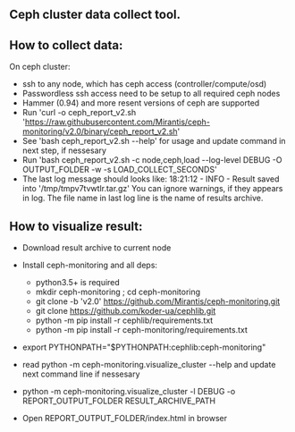 Ceph cluster data collect tool.
-------------------------------

How to collect data:
--------------------
On ceph cluster:

* ssh to any node, which has ceph access (controller/compute/osd)
* Passwordless ssh access need to be setup to all required ceph nodes
* Hammer (0.94) and more resent versions of ceph are supported
* Run 'curl -o ceph_report_v2.sh 'https://raw.githubusercontent.com/Mirantis/ceph-monitoring/v2.0/binary/ceph_report_v2.sh'
* See 'bash ceph_report_v2.sh --help' for usage and update command in next step, if nessesary
* Run 'bash ceph_report_v2.sh -c node,ceph,load --log-level DEBUG -O OUTPUT_FOLDER -w -s LOAD_COLLECT_SECONDS'
* The last log message should looks like:
18:21:12 - INFO - Result saved into '/tmp/tmpv7tvwtlr.tar.gz'
You can ignore warnings, if they appears in log. The file name in last log line
is the name of results archive.

How to visualize result:
------------------------

* Download result archive to current node
* Install ceph-monitoring and all deps:
    
    - python3.5+ is required
    - mkdir ceph-monitoring ; cd ceph-monitoring
    - git clone -b 'v2.0' https://github.com/Mirantis/ceph-monitoring.git
    - git clone https://github.com/koder-ua/cephlib.git
    - python -m pip install -r cephlib/requirements.txt
    - python -m pip install -r ceph-monitoring/requirements.txt

* export PYTHONPATH="$PYTHONPATH:cephlib:ceph-monitoring"
* read python -m ceph-monitoring.visualize_cluster --help and update next command line if nessesary
* python -m ceph-monitoring.visualize_cluster -l DEBUG -o REPORT_OUTPUT_FOLDER RESULT_ARCHIVE_PATH
* Open REPORT_OUTPUT_FOLDER/index.html in browser
